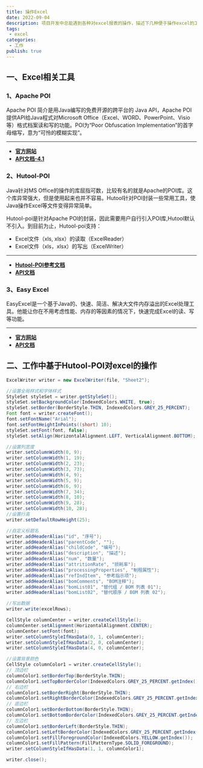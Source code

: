 ```yaml
---
title: 操作Excel
date: 2022-09-04
description: 项目开发中总能遇到各种对excel报表的操作，描述下几种便于操作excel的工具类。
tags:
 - excel
categories:
 - 工作
publish: true
---
```

## 一、Excel相关工具

### 1、Apache POI

Apache POI 简介是用Java编写的免费开源的跨平台的 Java API，Apache POI提供API给Java程式对Microsoft Office（Excel、WORD、PowerPoint、Visio等）格式档案读和写的功能。POI为“Poor Obfuscation Implementation”的首字母缩写，意为“可怜的模糊实现”。

_____

- [**官方网站**](https://poi.apache.org/)
- [**API文档-4.1**](https://poi.apache.org/apidocs/4.1/)

### 2、Hutool-POI

Java针对MS Office的操作的库屈指可数，比较有名的就是Apache的POI库。这个库异常强大，但是使用起来也并不容易。Hutool针对POI封装一些常用工具，使Java操作Excel等文件变得异常简单。

Hutool-poi是针对Apache POI的封装，因此需要用户自行引入POI库,Hutool默认不引入。到目前为止，Hutool-poi支持：

- Excel文件（xls, xlsx）的读取（ExcelReader）
- Excel文件（xls，xlsx）的写出（ExcelWriter）

_____

- [**Hutool-POI参考文档**](https://hutool.cn/docs/#/poi/%E6%A6%82%E8%BF%B0)
- [**API文档**](https://apidoc.gitee.com/dromara/hutool/)

### 3、Easy Excel

EasyExcel是一个基于Java的、快速、简洁、解决大文件内存溢出的Excel处理工具。他能让你在不用考虑性能、内存的等因素的情况下，快速完成Excel的读、写等功能。

_____

- [**官方网站**](https://easyexcel.opensource.alibaba.com/)
- [**API文档**](https://easyexcel.opensource.alibaba.com/docs/current/api/)

## 二、工作中基于Hutool-POI对excel的操作

```java
ExcelWriter writer = new ExcelWriter(file, "Sheet2");

//设置全局样式和字体样式
StyleSet styleSet = writer.getStyleSet();
styleSet.setBackgroundColor(IndexedColors.WHITE, true);
styleSet.setBorder(BorderStyle.THIN, IndexedColors.GREY_25_PERCENT);
Font font = writer.createFont();
font.setFontName("Arial");
font.setFontHeightInPoints((short) 10);
styleSet.setFont(font, false);
styleSet.setAlign(HorizontalAlignment.LEFT, VerticalAlignment.BOTTOM);

//设置列宽度
writer.setColumnWidth(0, 9);
writer.setColumnWidth(1, 19);
writer.setColumnWidth(2, 23);
writer.setColumnWidth(3, 73);
writer.setColumnWidth(4, 9);
writer.setColumnWidth(5, 9);
writer.setColumnWidth(6, 9);
writer.setColumnWidth(7, 34);
writer.setColumnWidth(8, 10);
writer.setColumnWidth(9, 28);
writer.setColumnWidth(10, 28);
//设置行高
writer.setDefaultRowHeight(25);

//自定义标题名
writer.addHeaderAlias("id", "序号");
writer.addHeaderAlias("parentCode", "");
writer.addHeaderAlias("childCode", "编号");
writer.addHeaderAlias("description", "描述");
writer.addHeaderAlias("num", "数量");
writer.addHeaderAlias("attritionRate", "损耗率");
writer.addHeaderAlias("processingProperties", "制程属性");
writer.addHeaderAlias("refIndItem", "参考指示项");
writer.addHeaderAlias("bomComments", "BOM注释");
writer.addHeaderAlias("bomList01", "替代组 / BOM 列表 01");
writer.addHeaderAlias("bomList02", "替代顺序 / BOM 列表 02");

//写出数据
writer.write(excelRows);

CellStyle columnCenter = writer.createCellStyle();
columnCenter.setAlignment(HorizontalAlignment.CENTER);
columnCenter.setFont(font);
writer.setColumnStyleIfHasData(0, 1, columnCenter);
writer.setColumnStyleIfHasData(2, 0, columnCenter);
writer.setColumnStyleIfHasData(4, 0, columnCenter);

//设置背景颜色
CellStyle columnColor1 = writer.createCellStyle();
// 顶边栏
columnColor1.setBorderTop(BorderStyle.THIN);
columnColor1.setTopBorderColor(IndexedColors.GREY_25_PERCENT.getIndex());
// 右边栏
columnColor1.setBorderRight(BorderStyle.THIN);
columnColor1.setRightBorderColor(IndexedColors.GREY_25_PERCENT.getIndex());
// 底边栏
columnColor1.setBorderBottom(BorderStyle.THIN);
columnColor1.setBottomBorderColor(IndexedColors.GREY_25_PERCENT.getIndex());
// 左边栏
columnColor1.setBorderLeft(BorderStyle.THIN);
columnColor1.setLeftBorderColor(IndexedColors.GREY_25_PERCENT.getIndex());
columnColor1.setFillForegroundColor(IndexedColors.YELLOW.getIndex());
columnColor1.setFillPattern(FillPatternType.SOLID_FOREGROUND);
writer.setColumnStyleIfHasData(1, 1, columnColor1);

writer.close();
```


